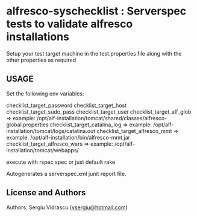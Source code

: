 

alfresco-syschecklist : Serverspec tests to validate alfresco installations
======================

Setup your test target machine in the test.properties file
along with the other properties as required

USAGE
-----

Set the following env variables:

checklist_target_password
checklist_target_host
checklist_target_sudo_pass 
checklist_target_user 
checklist_target_alf_glob => example: /opt/alf-installation/tomcat/shared/classes/alfresco-global.properties
checklist_target_catalina_log => example: /opt/alf-installation/tomcat/logs/catalina.out
checklist_target_alfresco_mmt => example: /opt/alf-installation/bin/alfresco-mmt.jar
checklist_target_alfresco_wars => example: /opt/alf-installation/tomcat/webapps/

execute with rspec spec
or just default rake

Autogenerates a serverspec.xml junit report file.

License and Authors
-------------------
Authors: Sergiu Vidrascu (vsergiu@hotmail.com)

